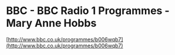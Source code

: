 <!--
id: 298582338
link: http://tumblr.atmos.org/post/298582338/bbc-bbc-radio-1-programmes-mary-anne-hobbs
slug: bbc-bbc-radio-1-programmes-mary-anne-hobbs
date: Thu Dec 24 2009 07:43:04 GMT-0800 (PST)
publish: 2009-12-024
tags: 
title: BBC - BBC Radio 1 Programmes - Mary Anne Hobbs
-->


BBC - BBC Radio 1 Programmes - Mary Anne Hobbs
==============================================

[http://www.bbc.co.uk/programmes/b006wqb7](http://www.bbc.co.uk/programmes/b006wqb7)

